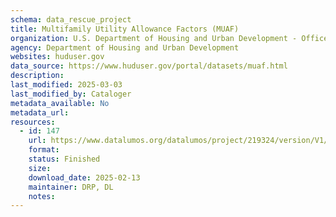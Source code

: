 ```yaml
---
schema: data_rescue_project 
title: Multifamily Utility Allowance Factors (MUAF)
organization: U.S. Department of Housing and Urban Development - Office of Policy Development and Research
agency: Department of Housing and Urban Development
websites: huduser.gov
data_source: https://www.huduser.gov/portal/datasets/muaf.html
description: 
last_modified: 2025-03-03
last_modified_by: Cataloger
metadata_available: No
metadata_url: 
resources:
  - id: 147
    url: https://www.datalumos.org/datalumos/project/219324/version/V1/view
    format: 
    status: Finished
    size: 
    download_date: 2025-02-13
    maintainer: DRP, DL
    notes: 
---
```

